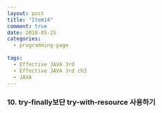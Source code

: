 ```yaml
---
layout: post
title: "Item14"
comment: true
date: 2018-05-25
categories:
  - programming-page
  
tags:
  - Effective JAVA 3rd
  - Effective JAVA 3rd ch3
  - JAVA
---
```


### 10. try-finally보단 try-with-resource 사용하기 

